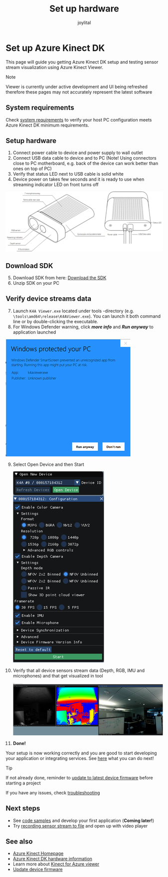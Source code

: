 ﻿---
title: Set up hardware
description: Setup Azure Kinect DK hardware
author: joylital
ms.author: joylital
ms.date: 10/02/2018
keywords: kinect, azure, setup, hardware, quick, usb, power, viewer, sensor, streaming
---

# Set up Azure Kinect DK

This page will guide you getting Azure Kinect DK setup and testing sensor stream visualization using Azure Kinect Viewer.

>[!NOTE]
>Viewer is currently under active development and UI being refreshed therefore these pages may not accurately represent the latest software

## System requirements

Check [system requirements](system-requirements.md) to verify your host PC configuration meets Azure Kinect DK minimum requirements.

## Setup hardware

1. Connect power cable to device and power supply to wall outlet
2. Connect USB data cable to device and to PC (Note! Using connectors close to PC motherboard, e.g. back of the device can work better than ones on top of PC)
3. Verify that status LED next to USB cable is solid white
4. Device power on takes few seconds and it is ready to use when streaming indicator LED on front turns off

![AzureKinect DK connected](media/azurekinectdk-connected2.png)

## Download SDK

5. Download SDK from here: [Download the SDK](download-sdk.md)
6. Unzip SDK on your PC

## Verify device streams data

7. Launch ```K4A Viewer.exe``` located under tools -directory (e.g. ```\tools\amd64\release\K4AViewer.exe```). You can launch it both command line or by double-clicking the executable.
8. For Windows Defender warning, click ***more info*** and ***Run anyway*** to application launched

![Windows Defender notice](media/windows-defender-notice.png)

9. Select Open Device and then Start

    ![Viewer Configuration](media/AzureKinectViewer-Configuration.png)

10. Verify that all device sensors stream data (Depth, RGB, IMU and microphones) and that get visualized in tool

    ![K4AViewer Screenshot](media/k4aViewer-ExampleScreenshot.png)

11. **Done!**

Your setup is now working correctly and you are good to start developing your application or integrating services.
See [here](index.md) what you can do next! 

>[!TIP]
>If not already done, reminder to [update to latest device firmware](AzureKinect-FW-Update.md) before starting a project 

If you have any issues, check [troubleshooting](troubleshooting.md)

## Next steps
* See [code samples](https://microsoft.visualstudio.com/DefaultCollection/Analog/_git/analog.ai.depthcamera?path=%2Fsdk%2Fexamples&version=GBdevelop) and develop your first application (**Coming later!**)
* Try [recording sensor stream to file](k4a-recordplayback.md) and open up with video player

## See also
* [Azure Kinect Homepage](index.md)
* [Azure Kinect DK hardware information](azure-kinect-devkit.md)
* Learn more about [Kinect for Azure viewer](k4a-viewer.md)
* [Update device firmware](AzureKinect-FW-Update.md)
